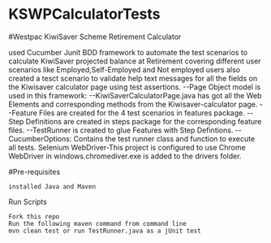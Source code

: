 # KSWPCalculatorTests
#Westpac KiwiSaver Scheme Retirement Calculator

 used Cucumber Junit BDD framework to automate the test scenarios to calculate KiwiSaver projected balance at Retirement covering different user scenarios like Employed,Self-Employed and Not employed users also created a tesct scenario to validate help text messages for all the fields on the Kiwisaver calculator page using test assertions.
 --Page Object model is used in this framework:
 --KiwiSaverCalculatorPage.java has got all the Web Elements and corresponding methods from the Kiwisaver-calculator page.
 --Feature Files are created for the 4 test scenarios in features package.
 --Step Definitions are created in steps package for the corresponding feature files.
 --TestRunner is created to glue Features with Step Defintions.
 --CucumberOptions:
Contains the test runner class and function to execute all tests.
Selenium WebDriver-This project is configured to use Chrome WebDriver in windows.chromediver.exe is added to the drivers folder.   

#Pre-requisites

    installed Java and Maven
    
Run Scripts

    Fork this repo
    Run the following maven command from command line
    mvn clean test or run TestRunner.java as a jUnit test
